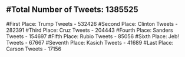#Total Number of Tweets: 1385525 
---
#First Place: Trump Tweets - 532426
#Second Place: Clinton Tweets - 282391
#Third Place: Cruz Tweets - 204443
#Fourth Place: Sanders Tweets - 154697
#Fifth Place: Rubio Tweets - 85056
#Sixth Place: Jeb! Tweets - 67667
#Seventh Place: Kasich Tweets - 41689
#Last Place: Carson Tweets - 17156

